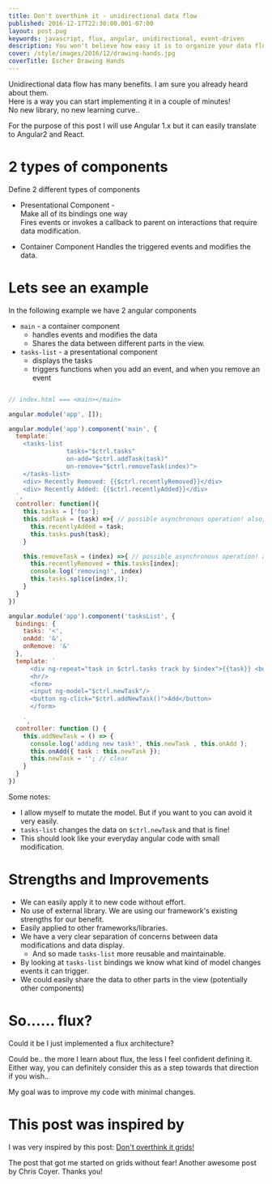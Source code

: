 ```yaml
---
title: Don't overthink it - unidirectional data flow
published: 2016-12-17T22:30:00.001-07:00
layout: post.pug
keywords: javascript, flux, angular, unidirectional, event-driven
description: You won't believe how easy it is to organize your data flow!
cover: /style/images/2016/12/drawing-hands.jpg
coverTitle: Escher Drawing Hands
---
```


Unidirectional data flow has many benefits. I am sure you already heard about them.      
Here is a way you can start implementing it in a couple of minutes!   
No new library, no new learning curve..

For the purpose of this post I will use Angular 1.x but it can easily translate to Angular2 and React.

# 2 types of components

Define 2 different types of components

 * Presentational Component -    
   Make all of its bindings one way     
   Fires events or invokes a callback to parent on interactions that require data modification.       

 * Container Component
   Handles the triggered events and modifies the data.

# Lets see an example

In the following example we have 2 angular components

 * `main` - a container component
   * handles events and modifies the data
   * Shares the data between different parts in the view.
 * `tasks-list` - a presentational component
   * displays the tasks
   * triggers functions when you add an event, and when you remove an event


```javascript

// index.html === <main></main>

angular.module('app', []);

angular.module('app').component('main', {
  template:`
    <tasks-list
                tasks="$ctrl.tasks"
                on-add="$ctrl.addTask(task)"
                on-remove="$ctrl.removeTask(index)">
    </tasks-list>
    <div> Recently Removed: {{$ctrl.recentlyRemoved}}</div>
    <div> Recently Added: {{$ctrl.recentlyAdded}}</div>
  `,
  controller: function(){
    this.tasks = ['foo'];
    this.addTask = (task) =>{ // possible asynchronous operation! also, you can delegate to a service..
      this.recentlyAdded = task;
      this.tasks.push(task);
    }

    this.removeTask = (index) =>{ // possible asynchronous operation! also, you can delegate to a service..
      this.recentlyRemoved = this.tasks[index];
      console.log('removing!', index)
      this.tasks.splice(index,1);
    }
  }
})

angular.module('app').component('tasksList', {
  bindings: {
    tasks: '<',
    onAdd: '&',
    onRemove: '&'
  },
  template: `
      <div ng-repeat="task in $ctrl.tasks track by $index">{{task}} <button ng-click="$ctrl.onRemove({index:$index})">remove</button></div>
      <hr/>
      <form>
      <input ng-model="$ctrl.newTask"/>
      <button ng-click="$ctrl.addNewTask()">Add</button>
      </form>

    `,
  controller: function () {
    this.addNewTask = () => {
      console.log('adding new task!', this.newTask , this.onAdd );
      this.onAdd({ task : this.newTask });
      this.newTask = ''; // clear
    }
  }
})
```

Some notes:

  * I allow myself to mutate the model. But if you want to you can avoid it very easily.
  * `tasks-list` changes the data on `$ctrl.newTask` and that is fine!
  * This should look like your everyday angular code with small modification.

# Strengths and Improvements

 * We can easily apply it to new code without effort.
 * No use of external library. We are using our framework's existing strengths for our benefit.
 * Easily applied to other frameworks/libraries.
 * We have a very clear separation of concerns between data modifications and data display.
   * And so made `tasks-list` more reusable and maintainable.
 * By looking at `tasks-list` bindings we know what kind of model changes events it can trigger.
 * We could easily share the data to other parts in the view (potentially other components)

# So...... flux?

Could it be I just implemented a flux architecture?    

Could be.. the more I learn about flux, the less I feel confident defining it.  
Either way, you can definitely consider this as a step towards that direction if you wish..    

My goal was to improve my code with minimal changes.

# This post was inspired by

I was very inspired by this post: [Don't overthink it grids!](https://css-tricks.com/dont-overthink-it-grids/)

The post that got me started on grids without fear! Another awesome post by Chris Coyer. Thanks you!

